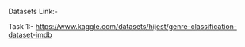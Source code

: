 Datasets Link:- 

Task 1:- https://www.kaggle.com/datasets/hijest/genre-classification-dataset-imdb
